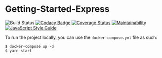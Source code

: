 # Getting-Started-Express

![Build Status](https://img.shields.io/circleci/build/github/MrColorado/Getting-Started-Express/master.svg)
[![Codacy Badge](https://api.codacy.com/project/badge/Grade/3ff30b0045724c2fa20c9d4dbf962e1e)](https://app.codacy.com/app/MrColorado/Getting-Started-Express?utm_source=github.com&utm_medium=referral&utm_content=MrColorado/Getting-Started-Express&utm_campaign=Badge_Grade_Dashboard)
[![Coverage Status](https://coveralls.io/repos/github/MrColorado/Getting-Started-Express/badge.svg)](https://coveralls.io/github/MrColorado/Getting-Started-Express)
[![Maintainability](https://api.codeclimate.com/v1/badges/a99a88d28ad37a79dbf6/maintainability)](https://codeclimate.com/github/codeclimate/codeclimate/maintainability)
[![JavaScript Style Guide](https://img.shields.io/badge/code_style-standard-brightgreen.svg)](https://standardjs.com)

To run the project locally, you can use the `docker-compose.yml` file as such:
```
$ docker-compose up -d
$ yarn start
```
